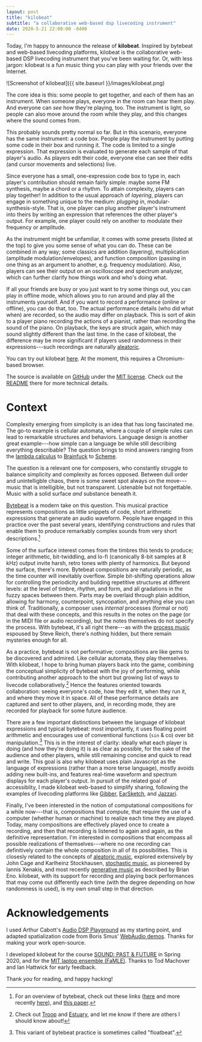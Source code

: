 ```yaml
---
layout: post
title: "kilobeat"
subtitle: "a collaborative web-based dsp livecoding instrument"
date: 2020-5-21 22:00:00 -0400
---
```


Today, I'm happy to announce the release of **kilobeat**. Inspired by bytebeat and web-based livecoding platforms, kilobeat is the collaborative web-based DSP livecoding instrument that you've been waiting for. Or, with less jargon: kilobeat is a fun music thing you can play with your friends over the Internet.

![Screenshot of kilobeat]({{ site.baseurl }}/images/kilobeat.png)

The core idea is this: some people to get together, and each of them has an instrument. When someone plays, everyone in the room can hear them play. And everyone can _see_ how they're playing, too. The instrument is light, so people can also move around the room while they play, and this changes where the sound comes from.

This probably sounds pretty normal so far. But in this scenario, everyone has the same instrument: a code box. People play the instrument by putting some code in their box and running it. The code is limited to a single expression. That expression is evaluated to generate each sample of that player's audio. As players edit their code, everyone else can see their edits (and cursor movements and selections) live.

Since everyone has a small, one-expression code box to type in, each player's contribution should remain fairly simple: maybe some FM synthesis, maybe a chord or a rhythm. To attain complexity, players can play together! In addition to the usual approach of _layering_, players can engage in something unique to the medium: _plugging in_, modular-synthesis-style. That is, one player can plug another player's instrument into theirs by writing an expression that references the other player's output. For example, one player could rely on another to modulate their frequency or amplitude.

As the instrument might be unfamiliar, it comes with some presets (listed at the top) to give you some sense of what you can do. These can be combined in any way; some classics are addition (layering), multiplication (amplitude modulation/envelopes), and function composition (passing in one thing as an argument to another, e.g. frequency modulation). Also, players can see their output on an oscilloscope and spectrum analyzer, which can further clarify how things work and who's doing what.

If all your friends are busy or you just want to try some things out, you can play in offline mode, which allows you to run around and play all the instruments yourself. And if you want to record a performance (online or offline), you can do that, too. The actual performance details (who did what when) are recorded, so the audio may differ on playback. This is sort of akin to a player piano recording the actions of a pianist, rather than recording the sound of the piano. On playback, the keys are struck again, which may sound slightly different than the last time. In the case of kilobeat, the difference may be more significant if players used randomness in their expressions---such recordings are naturally [aleatoric](https://en.wikipedia.org/wiki/Aleatoric_music).

You can try out kilobeat [here](https://ijc8.me/kilobeat). At the moment, this requires a Chromium-based browser.

The source is available on [GitHub](https://github.com/ijc8/kilobeat) under the [MIT license](https://github.com/ijc8/kilobeat/blob/master/LICENSE). Check out the [README](https://github.com/ijc8/kilobeat/blob/master/README.md) there for more technical details.

# Context

Complexity emerging from simplicity is an idea that has long fascinated me. The go-to example is cellular automata, where a couple of simple rules can lead to remarkable structures and behaviors. Language design is another great example---how simple can a language be while still describing everything describable? The question brings to mind answers ranging from the [lambda calculus](https://en.wikipedia.org/wiki/Lambda_calculus) to [Brainfuck](https://en.wikipedia.org/wiki/Brainfuck) to [Scheme](https://en.wikipedia.org/wiki/Scheme_(programming_language)).

The question is a relevant one for composers, who constantly struggle to balance simplicity and complexity as forces opposed. Between dull order and unintelligble chaos, there is some sweet spot always on the move---music that is intelligible, but not transparent. Listenable but not forgettable. Music with a solid surface _and_ substance beneath it.

[Bytebeat](http://canonical.org/~kragen/bytebeat/) is a modern take on this question. This musical practice represents compositions as little snippets of code, short arithmetic expressions that generate an audio waveform. People have engaged in this practice over the past several years, identifying constructions and rules that enable them to produce remarkably complex sounds from very short descriptions.[^bytebeat]

Some of the surface interest comes from the timbres this tends to produce; integer arithmetic, bit-twiddling, and lo-fi (canonically 8-bit samples at 8 kHz) output invite harsh, retro tones with plenty of harmonics. But beyond the surface, there's more. Bytebeat compositions are naturally periodic, as the time counter will inevitably overflow. Simple bit-shifting operations allow for controlling the periodicity and building repetitive structures at different levels: at the level of timbre, rhythm, and form, and all gradations in the fuzzy spaces between them. Parts may be overlaid through plain addition, allowing for harmony, counterpoint, syncopation, and anything else you can think of. Traditionally, a composer uses _internal_ processes (formal or not) that deal with these concepts, and this results in the notes on the page (or in the MIDI file or audio recording), but the notes themselves do not specify the process. With bytebeat, it's all right there---as with the [process music](https://en.wikipedia.org/wiki/Process_music) espoused by Steve Reich, there's nothing hidden, but there remain mysteries enough for all.

As a practice, bytebeat is not performative; compositions are like gems to be discovered and admired. Like cellular automata, they play themselves. With kilobeat, I hope to bring human players back into the game, combining the conceptual simplicity of bytebeat with the joy of performing, while contributing another approach to the short but growing list of ways to livecode collaboratively.[^collab-livecode] Hence the features oriented towards collaboration: seeing everyone's code, how they edit it, when they run it, and where they move it in space. All of these performance details are captured and sent to other players, and, in recording mode, they are recorded for playback for some future audience.

There are a few important distinctions between the language of kilobeat expressions and typical bytebeat: most importantly, it uses floating point arithmetic and encourages use of conventional functions (`sin` & co) over bit manipulation.[^floatbeat] This is in the interest of clarity: ideally what each player is doing (and how they're doing it) is as clear as possible, for the sake of the audience and other players, while still remaining concise and quick to read and write. This goal is also why kilobeat uses plain Javascript as the language of expressions (rather than a more terse language), mostly avoids adding new built-ins, and features real-time waveform and spectrum displays for each player's output. In pursuit of the related goal of accessiblity, I made kilobeat web-based to simplify sharing, following the examples of livecoding platforms like [Gibber](https://gibber.cc), [EarSketch](https://earsketch.com), and [Jazzari](https://jackschaedler.github.io/jazzari/).

Finally, I've been interested in the notion of computational compositions for a while now---that is, compositions that _compute_, that require the use of a computer (whether human or machine) to realize each time they are played. Today, many compositions are effectively played once to create a recording, and then that recording is listened to again and again, as the definitive representation. I'm interested in compositions that encompass all possible realizations of themselves---where no one recording can definitively contain the whole composition in all of its possibilities. This is closesly related to the concepts of [aleatoric music](https://en.wikipedia.org/wiki/Aleatoric_music), explored extensively by John Cage and Karlheinz Stockhausen, [stochastic music](https://en.wikipedia.org/wiki/Stochastic#Music), as pioneered by Iannis Xenakis, and most recently [generative music](https://en.wikipedia.org/wiki/Generative_music) as described by Brian Eno. kilobeat, with its support for recording and playing back performances that may come out differently each time (with the degree depending on how randomness is used), is my own small step in that direction.

# Acknowledgements

I used Arthur Cabott's [Audio DSP Playground](https://github.com/acarabott/audio-dsp-playground) as my starting point, and adapted spatialization code from Boris Smus' [WebAudio demos](https://github.com/borismus/webaudioapi.com). Thanks for making your work open-source.

I developed kilobeat for the course [SOUND: PAST & FUTURE](http://spf.media.mit.edu/) in Spring 2020, and for the [MIT laptop ensemble (FaMLE)](https://musictech.mit.edu/MLE). Thanks to Tod Machover and Ian Hattwick for early feedback.

Thank _you_ for reading, and happy hacking!

[^bytebeat]: For an overview of bytebeat, check out these links ([here](http://canonical.org/~kragen/bytebeat/) and more recently [here](https://toplap.org/bytebeat-floatbeat-rampcode/)), and [this paper](https://arxiv.org/abs/1112.1368).

[^collab-livecode]: Check out [Troop](https://toplap.org/troop-a-collaborative-editor-for-live-coding/) and [Estuary](https://estuary.mcmaster.ca/), and let me know if there are others I should know about!

[^floatbeat]: This variant of bytebeat practice is sometimes called "floatbeat".